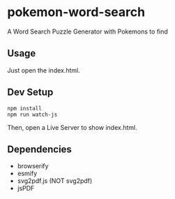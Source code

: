 # pokemon-word-search
A Word Search Puzzle Generator with Pokemons to find

## Usage

Just open the index.html.

## Dev Setup

```terminal
npm install
npm run watch-js
```

Then, open a Live Server to show index.html.

## Dependencies

* browserify
* esmify
* svg2pdf.js (NOT svg2pdf)
* jsPDF

